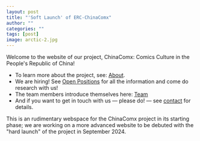 ```yaml
---
layout: post
title: "'Soft Launch' of ERC-ChinaComx"
author: ""
categories: ""
tags: [post]
image: arctic-2.jpg
---
```


Welcome to the website of our project, ChinaComx: Comics Culture in the People's Republic of China!

- To learn more about the project, see: [About](../pages/about.md).
- We are hiring! See [Open Positions](../pages/positions.md) for all the information and come do research with us!
- The team members introduce themselves here: [Team](../pages/team.md)
- And if you want to get in touch with us — please do! — see [contact](../pages/contact.md) for details.

This is an rudimentary webspace for the ChinaComx project in its starting phase; we are working on a more advanced website to be debuted with the "hard launch" of the project in September 2024. 